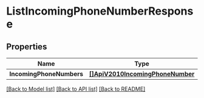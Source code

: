 # ListIncomingPhoneNumberResponse

## Properties

Name | Type | Description | Notes
------------ | ------------- | ------------- | -------------
**IncomingPhoneNumbers** | [**[]ApiV2010IncomingPhoneNumber**](ApiV2010IncomingPhoneNumber.md) |  |[optional] 

[[Back to Model list]](../README.md#documentation-for-models) [[Back to API list]](../README.md#documentation-for-api-endpoints) [[Back to README]](../README.md)


